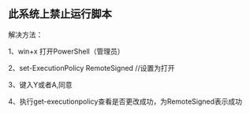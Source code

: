 ## 此系统上禁止运行脚本

解决方法：

1、win+x 打开PowerShell（管理员）


2、set-ExecutionPolicy RemoteSigned //设置为打开


3、键入Y或者A,同意

4、执行get-executionpolicy查看是否更改成功，为RemoteSigned表示成功